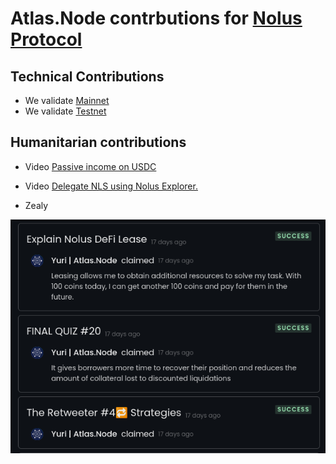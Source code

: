 # Atlas.Node contrbutions for [Nolus Protocol](https://nolus.io/)

## Technical Contributions

- We validate [Mainnet](https://explorer.nolus.io/pirin-1/staking/nolusvaloper1wxkayzug62vmy84askp5sh79jnc5kkv8gulwsw)
- We validate [Testnet](https://explorer-rila.nolus.io/rila-1/staking/nolusvaloper144f8fdkdmaxux0zkn6y7dgdwyv9ue0m0d66jhd)


## Humanitarian contributions

- Video  [Passive income on USDC](https://youtu.be/AB4SOe17dHE)

- Video  [Delegate NLS using Nolus Explorer.](https://youtu.be/THQVUsTN2vk)

- Zealy
  
![Zealy](https://github.com/inso32/Mainnet/blob/main/Nolus/Images/nolus_zealy_1.png)

